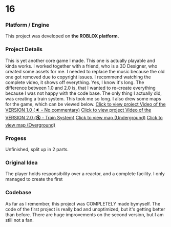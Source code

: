 # 16

### Platform / Engine
This project was developed on **the ROBLOX platform.**

### Project Details
This is yet another core game I made. This one is actually playable and kinda works. I worked together with a friend, who is a 3D Designer, who created some assets for me. I needed to replace the music because the old one got removed due to copyright issues. I recommend watching the complete video, it shows off everything. Yes, I know it's long. The difference between 1.0 and 2.0 is, that I wanted to re-create everything because I was not happy with the code base. The only thing I actually did, was creating a train system. This took me so long. I also drew some maps for the game, which can be viewed below.
[Click to view project Video of the VERSION 1.0 (🔈 - No commentary)](https://hyper-tech.ch/!videos/SAE/16-1.mp4)
[Click to view project Video of the VERSION 2.0 (🔇 - Train System)](https://hyper-tech.ch/!videos/SAE/16-2.mp4)
[Click to view map (Underground)](./HT_map.png)
[Click to view map (Overground)](./HT_map2.png)

### Progess
Unfinished, split up in 2 parts.

### Original Idea
The player holds responsibility over a reactor, and a complete facility. I only managed to create the first 

### Codebase
As far as I remember, this project was COMPLETELY made bymyself. The code of the first project is really bad and unoptimized, but it's getting better than before. There are huge improvements on the second version, but I am still not a fan.